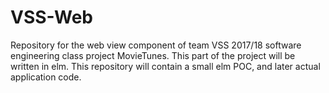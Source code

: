 # VSS-Web
Repository for the web view component of team VSS 2017/18 software engineering class project MovieTunes.
This part of the project will be written in elm. This repository will contain a small elm POC, and later actual application code. 
